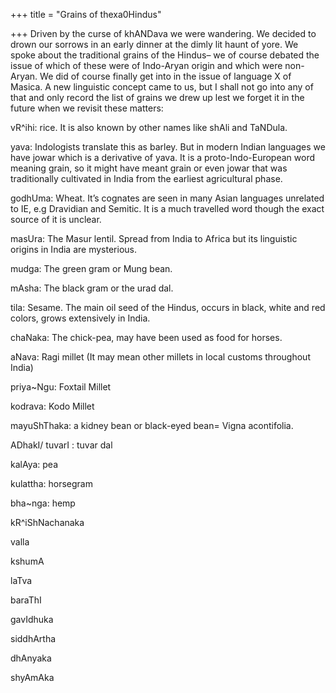 +++
title = "Grains of thexa0Hindus"

+++
Driven by the curse of khANDava we were wandering. We decided to drown
our sorrows in an early dinner at the dimly lit haunt of yore. We spoke
about the traditional grains of the Hindus– we of course debated the
issue of which of these were of Indo-Aryan origin and which were
non-Aryan. We did of course finally get into in the issue of language X
of Masica. A new linguistic concept came to us, but I shall not go into
any of that and only record the list of grains we drew up lest we forget
it in the future when we revisit these matters:

vR^ihi: rice. It is also known by other names like shAli and TaNDula.

yava: Indologists translate this as barley. But in modern Indian
languages we have jowar which is a derivative of yava. It is a
proto-Indo-European word meaning grain, so it might have meant grain or
even jowar that was traditionally cultivated in India from the earliest
agricultural phase.

godhUma: Wheat. It’s cognates are seen in many Asian languages unrelated
to IE, e.g Dravidian and Semitic. It is a much travelled word though the
exact source of it is unclear.

masUra: The Masur lentil. Spread from India to Africa but its linguistic
origins in India are mysterious.

mudga: The green gram or Mung bean.

mAsha: The black gram or the urad dal.

tila: Sesame. The main oil seed of the Hindus, occurs in black, white
and red colors, grows extensively in India.

chaNaka: The chick-pea, may have been used as food for horses.

aNava: Ragi millet (It may mean other millets in local customs
throughout India)

priya\~Ngu: Foxtail Millet

kodrava: Kodo Millet

mayuShThaka: a kidney bean or black-eyed bean= Vigna acontifolia.

ADhakI/ tuvarI : tuvar dal

kalAya: pea

kulattha: horsegram

bha\~nga: hemp

kR^iShNachanaka

valla

kshumA

laTva

baraThI

gavIdhuka

siddhArtha

dhAnyaka

shyAmAka
